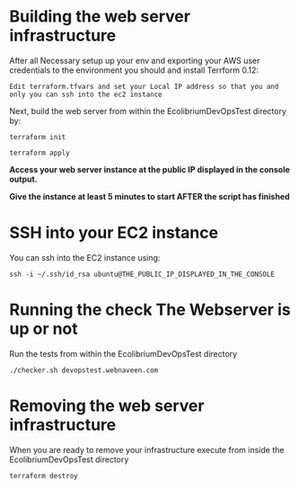 # Building the web server infrastructure

After all Necessary setup up your env and exporting your AWS user credentials to the environment you should and install Terrform 0.12:

``Edit terraform.tfvars and set your Local IP address so that you and only you can ssh into the ec2 instance``

Next, build the web server from within the EcolibriumDevOpsTest directory by:

``terraform init``

``terraform apply``

**Access your web server instance at the public IP displayed in the console output.**

**Give the instance at least 5 minutes to start AFTER the script has finished**

# SSH into your EC2 instance

You can ssh into the EC2 instance using:

``ssh -i ~/.ssh/id_rsa ubuntu@THE_PUBLIC_IP_DISPLAYED_IN_THE_CONSOLE``
# Running the check The Webserver is up or not

Run the tests from within the EcolibriumDevOpsTest directory

``./checker.sh devopstest.webnaveen.com``

# Removing the web server infrastructure

When you are ready to remove your infrastructure execute from inside the EcolibriumDevOpsTest directory

``terraform destroy``
